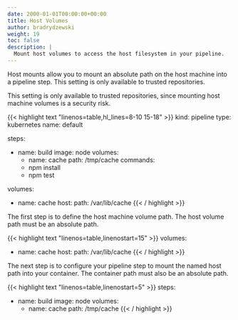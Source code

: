 ```yaml
---
date: 2000-01-01T00:00:00+00:00
title: Host Volumes
author: bradrydzewski
weight: 19
toc: false
description: |
  Mount host volumes to access the host filesystem in your pipeline.
---
```


Host mounts allow you to mount an absolute path on the host machine into a pipeline step. This setting is only available to trusted repositories.

<div class="alert alert-warn">
This setting is only available to trusted repositories, since mounting host machine volumes is a security risk.
</div>

{{< highlight text "linenos=table,hl_lines=8-10 15-18" >}}
kind: pipeline
type: kubernetes
name: default

steps:
- name: build
  image: node
  volumes:
  - name: cache
    path: /tmp/cache
  commands:
  - npm install
  - npm test

volumes:
- name: cache
  host:
    path: /var/lib/cache
{{< / highlight >}}

The first step is to define the host machine volume path. The host volume path must be an absolute path.

{{< highlight text "linenos=table,linenostart=15" >}}
volumes:
- name: cache
  host:
    path: /var/lib/cache
{{< / highlight >}}

The next step is to configure your pipeline step to mount the named host path into your container. The container path must also be an absolute path.

{{< highlight text "linenos=table,linenostart=5" >}}
steps:
- name: build
  image: node
  volumes:
  - name: cache
    path: /tmp/cache
{{< / highlight >}}
